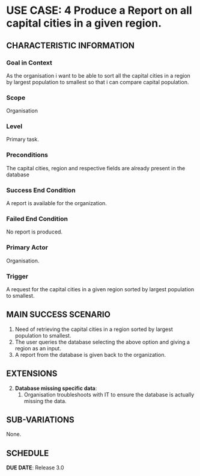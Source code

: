 # USE CASE: 4 Produce a Report on all capital cities in a given region.

## CHARACTERISTIC INFORMATION

### Goal in Context

As the organisation i want to be able to sort all the capital cities in a region by largest population to smallest so that i can compare capital population.

### Scope

Organisation

### Level

Primary task.

### Preconditions

The capital cities, region and respective fields are already present in the database

### Success End Condition

A report is available for the organization.

### Failed End Condition

No report is produced.

### Primary Actor

Organisation.

### Trigger

A request for the capital cities in a given region sorted by largest population to smallest.

## MAIN SUCCESS SCENARIO

1. Need of retrieving the capital cities in a region sorted by largest population to smallest.
2. The user queries the database selecting the above option and giving a region as an input. 
3. A report from the database is given back to the organization.

## EXTENSIONS

2. **Database missing specific data**:
    1. Organisation troubleshoots with IT to ensure the database is actually missing the data. 
    
## SUB-VARIATIONS

None.

## SCHEDULE

**DUE DATE**: Release 3.0